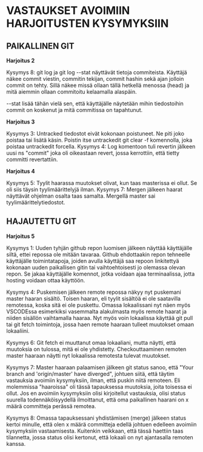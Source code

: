 # VASTAUKSET AVOIMIIN HARJOITUSTEN KYSYMYKSIIN

## PAIKALLINEN GIT

__Harjoitus 2__

Kysymys 8: git log ja git log --stat näyttävät tietoja commiteista. Käyttäjä näkee commit viestin, commitin tekijan, commit hashin sekä ajan jolloin commit on tehty. Sillä näkee missä ollaan tällä hetkellä menossa (head) ja mitä aiemmin ollaan commitoitu kelaamalla alaspäin.

--stat lisää tähän vielä sen, että käyttäjälle näytetään mihin tiedostoihin commit on koskenut ja mitä commitissa on tapahtunut.

__Harjoitus 3__

Kysymys 3: Untracked tiedostot eivät kokonaan poistuneet. Ne piti joko poistaa tai lisätä käsin. Poistin itse untrackedit git clear -f komennolla, joka poistaa untrackedit forcella.
Kysymys 4: Log komentoon tuli revertin jälkeen uusi ns "commit" joka oli oikeastaan revert, jossa kerrottiin, että tietty committi revertattiin.

__Harjoitus 4__

Kysymys 5: Tyylit haarassa muutokset olivat, kun taas masterissa ei ollut. Se oli siis täysin tyylimäärittelyjä ilman.
Kysymys 7: Mergen jälkeen haarat näyttävät ohjelman osalta taas samalta. Mergellä master sai tyylimäärittelytiedostot.

## HAJAUTETTU GIT

__Harjoitus 5__

Kysymys 1: Uuden tyhjän github repon luomisen jälkeen näyttää käyttäjälle siltä, ettei repossa ole mitään tavaraa. Github ehdottaakin repon tehneelle käyttäjälle toimintatapoja, joiden avulla käyttäjä saa repoon linkitettyä kokonaan uuden paikallisen gitin tai vaihtoehtoisesti jo olemassa olevan repon. Se jakaa käyttäjälle komennot, jotka voidaan ajaa terminaalissa, jotta hosting voidaan ottaa käyttöön.

Kysymys 4: Puskemisen jälkeen remote repossa näkyy nyt puskemani master haaran sisältö. Toisen haaran, eli tyylit sisältöä ei ole saatavilla remotessa, koska sitä ei ole puskettu. Omassa lokaalissani nyt näen myös VSCODEssa esimerkiksi vasemmalta alakulmasta myös remote haarat ja niiden sisällön vaihtamalla haaraa. Nyt myös voin lokaalissa käyttää git pull tai git fetch toimintoja, jossa haen remote haaraan tulleet muutokset omaan lokaaliini.

Kysymys 6: Git fetch ei muuttanut omaa lokaaliani, mutta näytti, että muutoksia on tulossa, mitä ei ole yhdistetty. Checkouttaaminen remoten master haaraan näytti nyt lokaalissa remotesta tulevat muutokset.

Kysymys 7: Master haaraan palaamisen jälkeen git status sanoo, että "Your branch and 'origin/master' have diverged", johtuen siitä, että täytim vastauksia avoimiin kysymyksiin, ilman, että puskin niitä remoteen. Eli molemmissa "haaroissa" oli tässä tapauksessa muutoksia, joita toisessa ei ollut. Jos en avoimiin kysymyksiin olisi kirjoitellut vastauksia, olisi status suurella todennäköisyydellä ilmoittanut, että oma paikallinen haarani on x määrä committeja perässä remotea.

Kysymys 8: Omassa tapauksessani yhdistämisen (merge) jälkeen status kertoi minulle, että olen x määrä committeja edellä johtuen edelleen avoimiin kysymyksiin vastaamisesta. Kuitenkin veikkaan, että tässä haettiin taas tilannetta, jossa status olisi kertonut, että lokaali on nyt ajantasalla remoten kanssa.